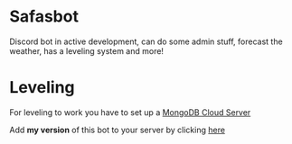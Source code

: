 # Safasbot

Discord bot in active development, can do some admin stuff, forecast the weather, has a leveling system and more!

# Leveling
For leveling to work you have to set up a [MongoDB Cloud Server](https://cloud.mongodb.com)


Add **my version** of this bot to your server by clicking [here](https://discord.com/api/oauth2/authorize?client_id=1012693236541829147&permissions=8&scope=bot%20applications.commands)
